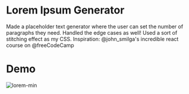 ﻿# Lorem Ipsum Generator
 
Made a placeholder text generator where the user can set the number of paragraphs they need.  Handled the edge cases as well! Used a sort of stitching effect as my CSS. Inspiration: @john_smilga's incredible react course on @freeCodeCamp
 
 # Demo
![lorem-min](https://user-images.githubusercontent.com/61319491/124520688-c620a700-de0a-11eb-9fb9-d6ba2c16389a.gif)
